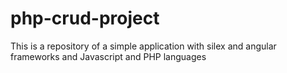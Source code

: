 # php-crud-project
This is a repository of a simple application with silex and angular frameworks and Javascript and PHP languages
